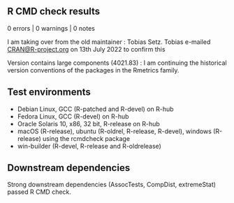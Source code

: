 ## R CMD check results

0 errors | 0 warnings | 0 notes

I am taking over from the old maintainer : Tobias Setz. Tobias e-mailed CRAN@R-project.org on 13th July 2022 to confirm this

Version contains large components (4021.83) : I am continuing the historical version conventions of the packages in the Rmetrics family.  

## Test environments

- Debian Linux, GCC (R-patched and R-devel) on R-hub
- Fedora Linux, GCC (R-devel) on R-hub
- Oracle Solaris 10, x86, 32 bit, R-release on R-hub
- macOS (R-release), ubuntu (R-oldrel, R-release, R-devel), windows (R-release) using the rcmdcheck package
- win-builder (R-devel, R-release and R-oldrelease)

## Downstream dependencies

Strong downstream dependencies (AssocTests, CompDist, extremeStat) passed R CMD check.

